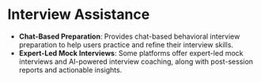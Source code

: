 # Interview Assistance

- **Chat-Based Preparation**: Provides chat-based behavioral interview preparation to help users practice and refine their interview skills.
- **Expert-Led Mock Interviews**: Some platforms offer expert-led mock interviews and AI-powered interview coaching, along with post-session reports and actionable insights.